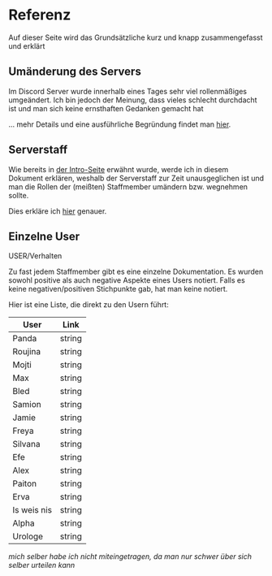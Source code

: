 # Referenz

Auf dieser Seite wird das Grundsätzliche kurz und knapp zusammengefasst und erklärt

## Umänderung des Servers

Im Discord Server wurde innerhalb eines Tages sehr viel rollenmäßiges umgeändert.
Ich bin jedoch der Meinung, dass vieles schlecht durchdacht ist und man sich keine ernsthaften Gedanken gemacht hat

... mehr Details und eine ausführliche Begründung findet man [hier](/schlussstrich/topics/server-updates).

## Serverstaff

Wie bereits in [der Intro-Seite](/schlussstrich/#serverstaff-du) erwähnt wurde, werde ich in diesem Dokument erklären, weshalb der Serverstaff zur Zeit unausgeglichen ist und man die Rollen der (meißten) Staffmember umändern bzw. wegnehmen sollte.

Dies erkläre ich [hier](/schlussstrich/resources/team) genauer.

 

## Einzelne User
<span class="http-verb">USER</span><span class="http-path">/Verhalten</span>

Zu fast jedem Staffmember gibt es eine einzelne Dokumentation.
Es wurden sowohl positive als auch negative Aspekte eines Users notiert. Falls es keine negativen/positiven Stichpunkte gab, hat man keine notiert.

Hier ist eine Liste, die direkt zu den Usern führt:

| User       | Link   |
|------------|--------|
| Panda      | string |
| Roujina    | string |
| Mojti      | string |
| Max        | string |
| Bled       | string |
| Samion     | string |
| Jamie      | string |
| Freya      | string |
| Silvana    | string |
| Efe        | string |
| Alex       | string |
| Paiton     | string |
| Erva       | string |
| Is weis nis| string |
| Alpha      | string |
| Urologe    | string |

*mich selber habe ich nicht miteingetragen, da man nur schwer über sich selber urteilen kann*
